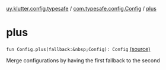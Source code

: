 [uy.klutter.config.typesafe](../index.md) / [com.typesafe.config.Config](index.md) / [plus](.)


# plus
`fun Config.plus(fallback:&nbsp;Config): Config` [(source)](https://github.com/kohesive/klutter/blob/master/config-typesafe-jdk6/src/main/kotlin/uy/klutter/config/typesafe/TypesafeConfig_Ext.kt#L15)

Merge configurations by having the first fallback to the second


